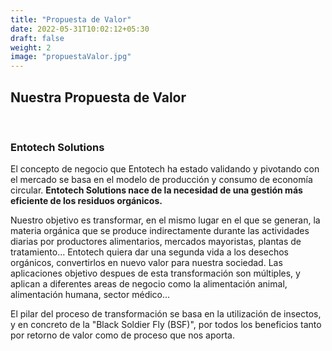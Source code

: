 ```yaml
---
title: "Propuesta de Valor"
date: 2022-05-31T10:02:12+05:30
draft: false
weight: 2
image: "propuestaValor.jpg"
---
```

<H2>Nuestra Propuesta de Valor</H2></br>

<H3>Entotech Solutions</H3>

<p>El concepto de negocio que Entotech ha estado validando y pivotando con el mercado se basa en el modelo de producción y consumo de economía circular. <strong>Entotech Solutions nace de la necesidad de una gestión más eficiente de los residuos orgánicos.</strong></p>

<p>Nuestro objetivo es transformar, en el mismo lugar en el que se generan, la materia orgánica que se produce indirectamente durante las actividades diarias por productores alimentarios, mercados mayoristas, plantas de tratamiento... Entotech quiera dar una segunda vida a los desechos orgánicos, convertirlos en nuevo valor para nuestra sociedad. Las aplicaciones objetivo despues de esta transformación son múltiples, y aplican a diferentes areas de negocio como la alimentación animal, alimentación humana, sector médico...</p>

<p>El pilar del proceso de transformación se basa en la utilización de insectos, y en concreto de la "Black Soldier Fly (BSF)", por todos los beneficios tanto por retorno de valor como de proceso que nos aporta. </p> </br>



